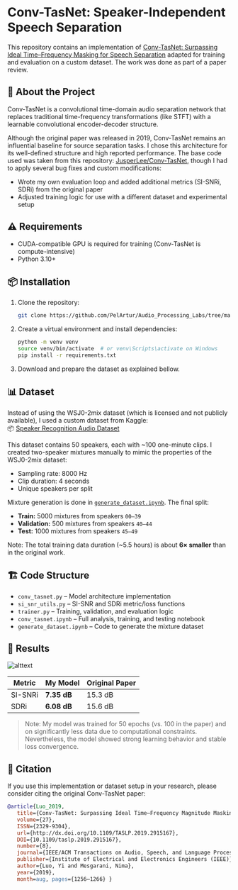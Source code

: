 # Conv-TasNet: Speaker-Independent Speech Separation

This repository contains an implementation of [Conv-TasNet: Surpassing Ideal Time–Frequency Masking for Speech Separation](https://arxiv.org/abs/1809.07454) adapted for training and evaluation on a custom dataset. The work was done as part of a paper review.

## 🧠 About the Project

Conv-TasNet is a convolutional time-domain audio separation network that replaces traditional time-frequency transformations (like STFT) with a learnable convolutional encoder-decoder structure.

Although the original paper was released in 2019, Conv-TasNet remains an influential baseline for source separation tasks. I chose this architecture for its well-defined structure and high reported performance. The base code used was taken from this repository: [JusperLee/Conv-TasNet](https://github.com/JusperLee/Conv-TasNet), though I had to apply several bug fixes and custom modifications:
- Wrote my own evaluation loop and added additional metrics (SI-SNRi, SDRi) from the original paper
- Adjusted training logic for use with a different dataset and experimental setup

## ⚠️ Requirements
- CUDA-compatible GPU is required for training (Conv-TasNet is compute-intensive)
- Python 3.10+

## 📦 Installation

1. Clone the repository:
   ```bash
   git clone https://github.com/PelArtur/Audio_Processing_Labs/tree/main/Paper_review
    ```

2. Create a virtual environment and install dependencies:
    ```bash
    python -m venv venv
    source venv/bin/activate  # or venv\Scripts\activate on Windows
    pip install -r requirements.txt
    ```

3. Download and prepare the dataset as explained bellow.


## 📊 Dataset

Instead of using the WSJ0-2mix dataset (which is licensed and not publicly available), I used a custom dataset from Kaggle:  
📦 [Speaker Recognition Audio Dataset](https://www.kaggle.com/datasets/vjcalling/speaker-recognition-audio-dataset)

This dataset contains 50 speakers, each with ~100 one-minute clips. I created two-speaker mixtures manually to mimic the properties of the WSJ0-2mix dataset:
- Sampling rate: 8000 Hz
- Clip duration: 4 seconds
- Unique speakers per split

Mixture generation is done in [`generate_dataset.ipynb`](generate_dataset.ipynb). The final split:
- **Train:** 5000 mixtures from speakers `00–39`
- **Validation:** 500 mixtures from speakers `40–44`
- **Test:** 1000 mixtures from speakers `45–49`

Note: The total training data duration (~5.5 hours) is about **6× smaller** than in the original work.

## 🏗️ Code Structure

- `conv_tasnet.py` – Model architecture implementation  
- `si_snr_utils.py` – SI-SNR and SDRi metric/loss functions  
- `trainer.py` – Training, validation, and evaluation logic  
- `conv_tasnet.ipynb` – Full analysis, training, and testing notebook  
- `generate_dataset.ipynb` – Code to generate the mixture dataset

## 🧪 Results

![alttext](./images/conv_tasnet_LRS.png)

| Metric   | My Model | Original Paper |
|----------|----------|----------------|
| SI-SNRi  | **7.35 dB** | 15.3 dB        |
| SDRi     | **6.08 dB** | 15.6 dB        |

> Note: My model was trained for 50 epochs (vs. 100 in the paper) and on significantly less data due to computational constraints. Nevertheless, the model showed strong learning behavior and stable loss convergence.

## 📎 Citation
If you use this implementation or dataset setup in your research, please consider citing the original Conv-TasNet paper:

```BibTeX
@article{Luo_2019,
   title={Conv-TasNet: Surpassing Ideal Time–Frequency Magnitude Masking for Speech Separation},
   volume={27},
   ISSN={2329-9304},
   url={http://dx.doi.org/10.1109/TASLP.2019.2915167},
   DOI={10.1109/taslp.2019.2915167},
   number={8},
   journal={IEEE/ACM Transactions on Audio, Speech, and Language Processing},
   publisher={Institute of Electrical and Electronics Engineers (IEEE)},
   author={Luo, Yi and Mesgarani, Nima},
   year={2019},
   month=aug, pages={1256–1266} }
```

